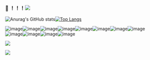 ### 🐒 ！！！<img src="https://visitor-badge.glitch.me/badge?page_id=https://github.com/limoest&right_color=red" />

![Anurag's GitHub stats](https://github-readme-stats.vercel.app/api?username=limoest&show_icons=true&theme=cobalt2)[![Top Langs](https://github-readme-stats.vercel.app/api/top-langs/?username=limoest&layout=compact&theme=cobalt)](https://github.com/anuraghazra/github-readme-stats)

![image](https://img.shields.io/badge/good-limo-green)![image](https://img.shields.io/badge/good-limo-green)![image](https://img.shields.io/badge/good-limo-green)![image](https://img.shields.io/badge/good-limo-green)![image](https://img.shields.io/badge/good-limo-green)![image](https://img.shields.io/badge/good-limo-green)![image](https://img.shields.io/badge/good-limo-green)![image](https://img.shields.io/badge/good-limo-green)![image](https://img.shields.io/badge/good-limo-green)![image](https://img.shields.io/badge/good-limo-green)![image](https://img.shields.io/badge/good-limo-green)![image](https://img.shields.io/badge/good-limo-green)

![](https://activity-graph.herokuapp.com/graph?username=limoest&theme=github)

![](https://stats.justsong.cn/api/github?username=limoest&theme=dark)
